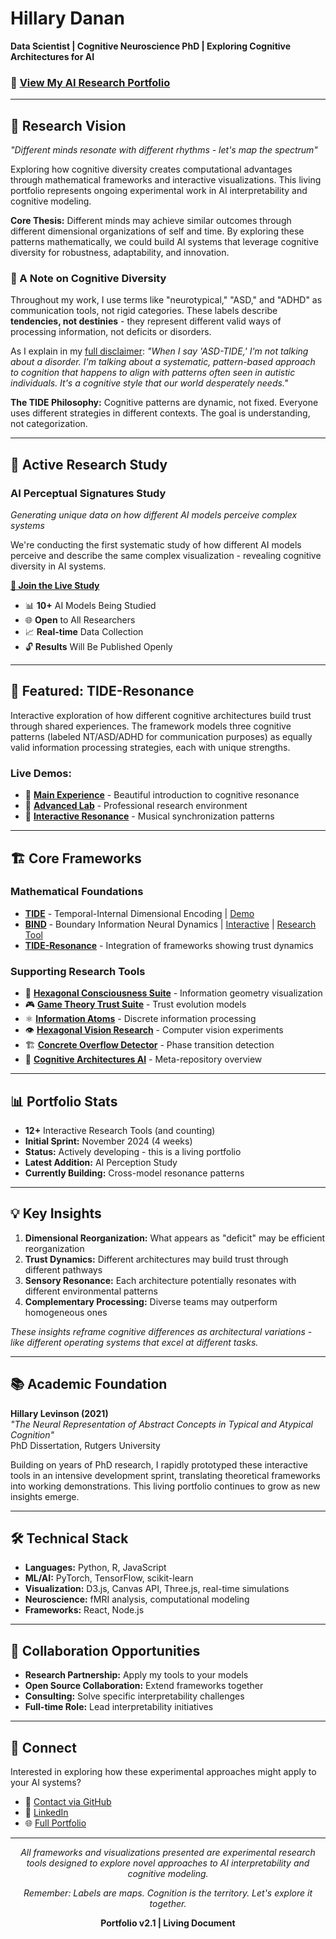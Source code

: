 # Hillary Danan
**Data Scientist | Cognitive Neuroscience PhD | Exploring Cognitive Architectures for AI**

### 🚀 [View My AI Research Portfolio](https://hillarydanan.github.io/TIDE-resonance/pitch.html)

---

## 🧠 Research Vision

*"Different minds resonate with different rhythms - let's map the spectrum"*

Exploring how cognitive diversity creates computational advantages through mathematical frameworks and interactive visualizations. This living portfolio represents ongoing experimental work in AI interpretability and cognitive modeling.

**Core Thesis:** Different minds may achieve similar outcomes through different dimensional organizations of self and time. By exploring these patterns mathematically, we could build AI systems that leverage cognitive diversity for robustness, adaptability, and innovation.

### 📝 A Note on Cognitive Diversity

Throughout my work, I use terms like "neurotypical," "ASD," and "ADHD" as communication tools, not rigid categories. These labels describe **tendencies, not destinies** - they represent different valid ways of processing information, not deficits or disorders. 

As I explain in my [full disclaimer](https://github.com/HillaryDanan/TIDE/blob/main/DISCLAIMER.md): *"When I say 'ASD-TIDE,' I'm not talking about a disorder. I'm talking about a systematic, pattern-based approach to cognition that happens to align with patterns often seen in autistic individuals. It's a cognitive style that our world desperately needs."*

**The TIDE Philosophy:** Cognitive patterns are dynamic, not fixed. Everyone uses different strategies in different contexts. The goal is understanding, not categorization.

---

## 🔬 Active Research Study

### **AI Perceptual Signatures Study** 
*Generating unique data on how different AI models perceive complex systems*

We're conducting the first systematic study of how different AI models perceive and describe the same complex visualization - revealing cognitive diversity in AI systems.

**[🔴 Join the Live Study](https://hillarydanan.github.io/TIDE-resonance/collect.html)**

- 📊 **10+** AI Models Being Studied
- 🌐 **Open** to All Researchers  
- 📈 **Real-time** Data Collection
- 🔓 **Results** Will Be Published Openly

---

## 🌟 Featured: TIDE-Resonance

Interactive exploration of how different cognitive architectures build trust through shared experiences. The framework models three cognitive patterns (labeled NT/ASD/ADHD for communication purposes) as equally valid information processing strategies, each with unique strengths.

### Live Demos:
- 🎵 **[Main Experience](https://hillarydanan.github.io/TIDE-resonance/)** - Beautiful introduction to cognitive resonance
- 🔬 **[Advanced Lab](https://hillarydanan.github.io/TIDE-resonance/advanced_explorer.html)** - Professional research environment
- 🎸 **[Interactive Resonance](https://hillarydanan.github.io/TIDE-resonance/interactive_resonance.html)** - Musical synchronization patterns

---

## 🏗️ Core Frameworks

### Mathematical Foundations
- **[TIDE](https://github.com/HillaryDanan/TIDE)** - Temporal-Internal Dimensional Encoding | [Demo](https://hillarydanan.github.io/TIDE/tide_interactive.html)
- **[BIND](https://github.com/HillaryDanan/BIND)** - Boundary Information Neural Dynamics | [Interactive](https://hillarydanan.github.io/BIND/bind_systems_interactive.html) | [Research Tool](https://hillarydanan.github.io/BIND/bind_research_tool.html)
- **[TIDE-Resonance](https://github.com/HillaryDanan/TIDE-resonance)** - Integration of frameworks showing trust dynamics

### Supporting Research Tools
- 🔷 **[Hexagonal Consciousness Suite](https://github.com/HillaryDanan/hexagonal-consciousness-suite)** - Information geometry visualization
- 🎮 **[Game Theory Trust Suite](https://github.com/HillaryDanan/game-theory-trust-suite)** - Trust evolution models
- ⚛️ **[Information Atoms](https://github.com/HillaryDanan/information-atoms)** - Discrete information processing
- 👁️ **[Hexagonal Vision Research](https://github.com/HillaryDanan/hexagonal-vision-research)** - Computer vision experiments
- 🏗️ **[Concrete Overflow Detector](https://github.com/HillaryDanan/concrete-overflow-detector)** - Phase transition detection
- 🧩 **[Cognitive Architectures AI](https://github.com/HillaryDanan/cognitive-architectures-ai)** - Meta-repository overview

---

## 📊 Portfolio Stats

- **12+** Interactive Research Tools (and counting)
- **Initial Sprint:** November 2024 (4 weeks)
- **Status:** Actively developing - this is a living portfolio
- **Latest Addition:** AI Perception Study
- **Currently Building:** Cross-model resonance patterns

---

## 💡 Key Insights

1. **Dimensional Reorganization:** What appears as "deficit" may be efficient reorganization
2. **Trust Dynamics:** Different architectures may build trust through different pathways  
3. **Sensory Resonance:** Each architecture potentially resonates with different environmental patterns
4. **Complementary Processing:** Diverse teams may outperform homogeneous ones

*These insights reframe cognitive differences as architectural variations - like different operating systems that excel at different tasks.*

---

## 📚 Academic Foundation

**Hillary Levinson (2021)**  
*"The Neural Representation of Abstract Concepts in Typical and Atypical Cognition"*  
PhD Dissertation, Rutgers University

Building on years of PhD research, I rapidly prototyped these interactive tools in an intensive development sprint, translating theoretical frameworks into working demonstrations. This living portfolio continues to grow as new insights emerge.

---

## 🛠️ Technical Stack

- **Languages:** Python, R, JavaScript
- **ML/AI:** PyTorch, TensorFlow, scikit-learn
- **Visualization:** D3.js, Canvas API, Three.js, real-time simulations
- **Neuroscience:** fMRI analysis, computational modeling
- **Frameworks:** React, Node.js

---

## 🤝 Collaboration Opportunities

- **Research Partnership:** Apply my tools to your models
- **Open Source Collaboration:** Extend frameworks together
- **Consulting:** Solve specific interpretability challenges
- **Full-time Role:** Lead interpretability initiatives

---

## 📮 Connect

Interested in exploring how these experimental approaches might apply to your AI systems?

- 📧 [Contact via GitHub](https://github.com/HillaryDanan)
- 🔗 [LinkedIn](https://www.linkedin.com/in/hillarydanan/)
- 🌐 [Full Portfolio](https://hillarydanan.github.io/TIDE-resonance/pitch.html)

---

<div align="center">
  
*All frameworks and visualizations presented are experimental research tools designed to explore novel approaches to AI interpretability and cognitive modeling.*

*Remember: Labels are maps. Cognition is the territory. Let's explore it together.*

**Portfolio v2.1 | Living Document**

</div>

